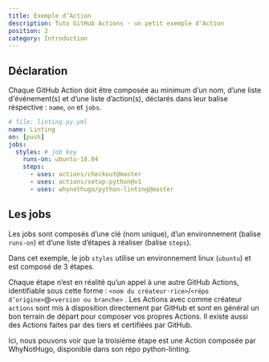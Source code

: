 ```yaml
---
title: Exemple d’Action
description: Tuto GitHub Actions - un petit exemple d'Action
position: 2
category: Introduction
---
```


<tuto-video :link="'https://www.youtube-nocookie.com/embed/dQw4w9WgXcQ'" :title="'Rick Astley - Never Gonna Give You Up'"></tuto-video>

## Déclaration

Chaque GitHub Action doit être composée au minimum d’un nom, d’une liste d'événement(s) et d’une liste d’action(s), déclarés dans leur balise réspective : `name`, `on` et `jobs`.

```yaml
# file: linting.py.yml
name: Linting
on: [push]
jobs:
  styles: # job key
    runs-on: ubuntu-18.04
    steps:
      - uses: actions/checkout@master
      - uses: actions/setup-python@v1
      - uses: whynothugo/python-linting@master
```

## Les jobs

Les jobs sont composés d’une clé (nom unique), d’un environnement (balise `runs-on`) et d’une liste d’étapes à réaliser (balise `steps`).

Dans cet exemple, le job `styles` utilise un environnement linux (`ubuntu`) et est composé de 3 étapes.

Chaque étape n’est en réalité qu’un appel à une autre GitHub Actions, identifiable sous cette forme : `<nom du créateur⋅rice>`/`<répo d’origine>`@`<version ou branche>` . Les Actions avec comme créateur `actions` sont mis à disposition directement par GitHub et sont en général un bon terrain de départ pour composer vos propres Actions. Il existe aussi des Actions faites par des tiers et certifiées par GitHub.

Ici, nous pouvons voir que la troisième étape est une Action composée par WhyNotHugo, disponible dans son répo python-linting.
